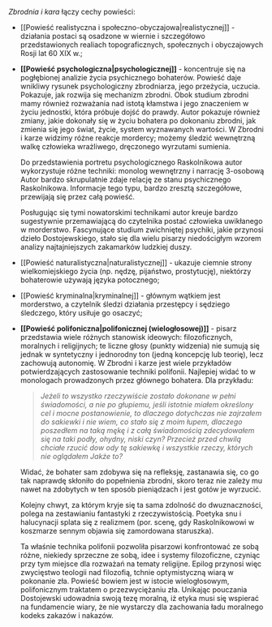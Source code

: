 *Zbrodnia i kara* łączy cechy powieści:
- [[Powieść realistyczna i społeczno-obyczajowa|realistycznej]] - działania postaci są osadzone w wiernie i szczegółowo przedstawionych realiach topograficznych, społecznych i obyczajowych Rosji lat 60 XIX w.;
- **[[Powieść psychologiczna|psychologicznej]]** - koncentruje się na pogłębionej analizie życia psychicznego bohaterów.
  Powieść daje wnikliwy rysunek psychologiczny zbrodniarza, jego przeżycia, uczucia. Pokazuje, jak rozwija się mechanizm zbrodni. Obok studium zbrodni mamy również rozważania nad istotą kłamstwa i jego znaczeniem w życiu jednostki, która próbuje dojść do prawdy. Autor pokazuje również zmiany, jakie dokonały się w życiu bohatera po dokonaniu zbrodni, jak zmienia się jego świat, życie, system wyznawanych wartości. W Zbrodni i karze widzimy różne reakcje mordercy; możemy śledzić wewnętrzną walkę człowieka wrażliwego, dręczonego wyrzutami sumienia.
  
  Do przedstawienia portretu psychologicznego Raskolnikowa autor wykorzystuje różne techniki: monolog wewnętrzny i narrację 3-osobową
  Autor bardzo skrupulatnie zdaje relację ze stanu psychicznego Raskolnikowa. Informacje tego typu, bardzo zresztą szczegółowe, przewijają się przez całą powieść.
  
  Posługując się tymi nowatorskimi technikami autor kreuje bardzo sugestywnie przemawiającą do czytelnika postać człowieka uwikłanego w morderstwo. Fascynujące studium zwichniętej psychiki, jakie przynosi dzieło Dostojewskiego, stało się dla wielu pisarzy niedościgłym wzorem analizy najtajniejszych zakamarków ludzkiej duszy.

- [[Powieść naturalistyczna|naturalistycznej]] - ukazuje ciemnie strony wielkomiejskiego życia (np. nędzę, pijaństwo, prostytucję), niektórzy bohaterowie używają języka potocznego;
- [[Powieść kryminalna|kryminalnej]] - głównym wątkiem jest morderstwo, a czytelnik śledzi działania przestępcy i sędziego śledczego, który usiłuje go osaczyć;
- **[[Powieść polifoniczna|polifonicznej (wielogłosowej)]]** - pisarz przedstawia wiele różnych stanowisk ideowych: filozoficznych, moralnych i religijnych; te liczne głosy (punkty widzenia) nie sumują się jednak w syntetyczny i jednorodny ton (jedną koncepcję lub teorię), lecz zachowują autonomię.
  W Zbrodni i karze jest wiele przykładów potwierdzających zastosowanie techniki polifonii. Najlepiej widać to w monologach prowadzonych przez głównego bohatera. Dla przykładu:
  >*Jeżeli to wszystko rzeczywiście zostało dokonane w pełni świadomości, a nie po głupiemu, jeśli istotnie miałem określony cel i mocne postanowienie, to dlaczego dotychczas nie zajrzałem do sakiewki i nie wiem, co stało się z moim łupem, dlaczego poszedłem na taką mękę i z całą świadomością zdecydowałem się na taki podły, ohydny, niski czyn? Przecież przed chwilą chciałe rzucić dow ody tę sakiewkę i wszystkie rzeczy, których nie oglądałem Jakże to?*
  
  Widać, że bohater sam zdobywa się na refleksję, zastanawia się, co go tak naprawdę skłoniło do popełnienia zbrodni, skoro teraz nie zależy mu nawet na zdobytych w ten sposób pieniądzach i jest gotów je wyrzucić.
  
  Kolejny chwyt, za którym kryje się ta sama zdolność do dwuznaczności, polega na zestawianiu fantastyki z rzeczywistością. Poetyka snu i halucynacji splata się z realizmem (por. scenę, gdy Raskolnikowowi w koszmarze sennym objawia się zamordowana staruszka).
  
  Ta właśnie technika polifonii pozwoliła pisarzowi konfrontować ze sobą różne, niekiedy sprzeczne ze sobą, idee i systemy filozoficzne, czyniąc przy tym miejsce dla rozważań na tematy religijne. Epilog przynosi więc zwycięstwo teologii nad filozofią, tchnie optymistyczną wiarą w pokonanie zła. Powieść bowiem jest w istocie wielogłosowym, polifonicznym traktatem o przezwyciężaniu zła. Unikając pouczania Dostojewski udowadnia swoją tezę moralną, iż etyka musi się wspierać na fundamencie wiary, że nie wystarczy dla zachowania ładu moralnego kodeks zakazów i nakazów.
